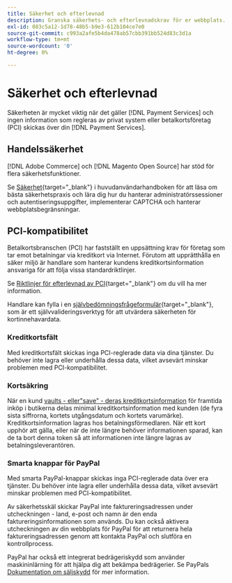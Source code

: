 ```yaml
---
title: Säkerhet och efterlevnad
description: Granska säkerhets- och efterlevnadskrav för er webbplats.
exl-id: 083c5a12-1d78-48b5-b9e3-612b104ce7e0
source-git-commit: c993a2afe5b4da478ab57cbb391bb524d83c3d1a
workflow-type: tm+mt
source-wordcount: '0'
ht-degree: 0%

---
```


# Säkerhet och efterlevnad

Säkerheten är mycket viktig när det gäller [!DNL Payment Services] och ingen information som regleras av privat system eller betalkortsföretag (PCI) skickas över din [!DNL Payment Services].

## Handelssäkerhet

[!DNL Adobe Commerce] och [!DNL Magento Open Source] har stöd för flera säkerhetsfunktioner.

Se [Säkerhet](https://docs.magento.com/user-guide/stores/security.html){target=&quot;_blank&quot;} i huvudanvändarhandboken för att läsa om bästa säkerhetspraxis och lära dig hur du hanterar administratörssessioner och autentiseringsuppgifter, implementerar CAPTCHA och hanterar webbplatsbegränsningar.

## PCI-kompatibilitet

Betalkortsbranschen (PCI) har fastställt en uppsättning krav för företag som tar emot betalningar via kreditkort via Internet. Förutom att upprätthålla en säker miljö är handlare som hanterar kundens kreditkortsinformation ansvariga för att följa vissa standardriktlinjer.

Se [Riktlinjer för efterlevnad av PCI](https://docs.magento.com/user-guide/stores/compliance-pci.html){target=&quot;_blank&quot;} om du vill ha mer information.

Handlare kan fylla i en [självbedömningsfrågeformulär](https://www.pcisecuritystandards.org/pci_security/completing_self_assessment){target=&quot;_blank&quot;}, som är ett självvalideringsverktyg för att utvärdera säkerheten för kortinnehavardata.

### Kreditkortsfält

Med kreditkortsfält skickas inga PCI-reglerade data via dina tjänster. Du behöver inte lagra eller underhålla dessa data, vilket avsevärt minskar problemen med PCI-kompatibilitet.

### Kortsäkring

När en kund [vaults - eller&quot;save&quot; - deras kreditkortsinformation](vaulting.md) för framtida inköp i butikerna delas minimal kreditkortsinformation med kunden (de fyra sista siffrorna, kortets utgångsdatum och kortets varumärke). Kreditkortsinformation lagras hos betalningsförmedlaren. När ett kort upphör att gälla, eller när de inte längre behöver informationen sparad, kan de ta bort denna token så att informationen inte längre lagras av betalningsleverantören.

### Smarta knappar för PayPal

Med smarta PayPal-knappar skickas inga PCI-reglerade data över era tjänster. Du behöver inte lagra eller underhålla dessa data, vilket avsevärt minskar problemen med PCI-kompatibilitet.

Av säkerhetsskäl skickar PayPal inte faktureringsadressen under utcheckningen - land, e-post och namn är den enda faktureringsinformationen som används. Du kan också aktivera utcheckningen av din webbplats för PayPal för att returnera hela faktureringsadressen genom att kontakta PayPal och slutföra en kontrollprocess.

PayPal har också ett integrerat bedrägeriskydd som använder maskininlärning för att hjälpa dig att bekämpa bedrägerier. Se PayPals [Dokumentation om säljskydd](https://www.paypal.com/us/webapps/mpp/security/seller-protection) för mer information.
